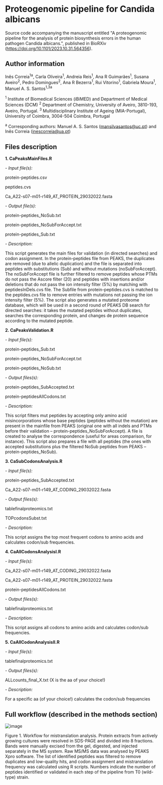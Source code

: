 # Proteogenomic pipeline for Candida albicans
Source code accompanying the manuscript entitled "A proteogenomic pipeline for the analysis of protein biosynthesis errors in the human pathogen Candida albicans.", published in BioRXiv (https://doi.org/10.1101/2023.10.31.564356).

## Author information
Inês Correia<sup>1a</sup>, Carla Oliveira<sup>1</sup>, Andreia Reis<sup>1</sup>, Ana R Guimarães<sup>1</sup>, Susana Aveiro<sup>2</sup>, Pedro Domingues<sup>2</sup>, Ana R Bezerra<sup>1</sup>, Rui Vitorino<sup>1</sup>, Gabriela Moura<sup>1</sup>, Manuel A. S. Santos<sup>1,3a</sup>

<sup>1</sup> Institute of Biomedical Sciences (iBiMED) and Department of Medical Sciences (DCM)
<sup>2</sup> Department of Chemistry, University of Aveiro, 3810-193, Aveiro, Portugal.
<sup>3</sup> Multidisciplinary Institute of Ageing (MIA-Portugal), University of Coimbra, 3004-504 Coimbra, Portugal

<sup>a</sup> Corresponding authors: Manuel A. S. Santos (mansilvasantos@uc.pt) and Inês Correia (inescorreia@ua.pt)

## Files description

<b>1. CaPeaksMainFiles.R</b>
   
<i>- Input file(s):</i>

protein-peptides.csv

peptides.cvs

Ca_A22-s07-m01-r149_AT_PROTEIN_29032022.fasta 
   
   <i>- Output file(s):</i>

protein-peptides_NoSub.txt

protein-peptides_NoSubForAccept.txt

protein-peptides_Sub.txt

   <i>- Description:</i>

   This script generates the main files for validation (in directed searches) and codon assignment. In the protein-peptides file from PEAKS, the duplicates are removed (due to allelic duplication) and the file is separated into peptides with substitutions (Sub) and without mutations (noSubForAccept). The noSubForAccept file is further filtered to remove peptides whose PTMs do not pass the Ascore filter (20) and peptides with insertions and/or deletions that do not pass the ion intensity filter (5%) by matching with peptidesInDels.cvs file. The Subfile from protein-peptides.cvs is matched to the peptides.cvs file to remove entries with mutations not passing the ion intensity filter (5%). The script also generates a mutated proteome database, which will be used in a second round of PEAKS DB search for directed searches: it takes the mutated peptides without duplicates, searches the corresponding protein, and changes de protein sequence according to the mutated peptide.
   
<b>2. CaPeaksValidation.R</b>
   
<i>- Input file(s):</i>

protein-peptides_Sub.txt

protein-peptides_NoSubForAccept.txt

protein-peptides_NoSub.txt

 <i>- Output files(s):</i>

protein-peptides_SubAccepted.txt

protein-peptidesAllCodons.txt

<i>-  Description:</i>

   This script filters mut peptides by accepting only amino acid misincorporations whose base peptides (peptides without the mutation) are present in the mainfile from PEAKS (original one with all indels and PTMs before their validation – protein-peptides_NoSubForAccept). A file is created to analyse the correspondence (useful for areas comparison, for instance). This script also prepares a file with all peptides (the ones with accepted substitutions plus the filtered NoSub peptides from PEAKS – protein-peptides_NoSub).

<b>3. CaSubCodonsAnalysis.R</b>
   
 <i>- Input file(s):</i>

protein-peptides_SubAccepted.txt

Ca_A22-s07-m01-r149_AT_CODING_29032022.fasta

  <i>- Output files(s):</i>
   
tablefinalproteomics.txt

TOPcodonsSubst.txt

<i>-  Description:</i>
   
   This script assigns the top most frequent codons to amino acids and calculates codon/sub frequencies.

<b>4. CaAllCodonsAnalysisI.R</b>

<i>- Input file(s):</i>

Ca_A22-s07-m01-r149_AT_CODING_29032022.fasta

Ca_A22-s07-m01-r149_AT_PROTEIN_29032022.fasta

protein-peptidesAllCodons.txt

<i>- Output files(s):</i>

tablefinalproteomics.txt

<i>-  Description:</i>

   This script assigns all codons to amino acids and calculates codon/sub frequencies.

<b>5. CaAllCodonAnalysisII.R</b>

<i>-  Input file(s):</i>

tablefinalproteomics.txt

<i>-  Output files(s):</i>

ALLcounts_final_X.txt (X is the aa of your choice!) 

<i>- Description:</i>

For a specific aa (of your choice!) calculates the codon/sub frequencies
   
## Full workflow (described in the methods section)

![image](https://github.com/andreia-reis/proteogenomic_pipeline_calbicans/assets/19263451/63bbd7eb-6772-4485-9cb4-71b036e00e3c)

Figure 1. Workflow for mistranslation analysis. Protein extracts from actively growing cultures were resolved in SDS-PAGE and divided into 8 fractions. Bands were manually excised from the gel, digested, and injected separately in the MS system. Raw MS/MS data was analysed by PEAKS Xpro software. The list of identified peptides was filtered to remove duplicates and low-quality hits, and codon assignment and mistranslation frequency was calculated using R scripts. Numbers indicate the number of peptides identified or validated in each step of the pipeline from T0 (wild-type) strain. 
